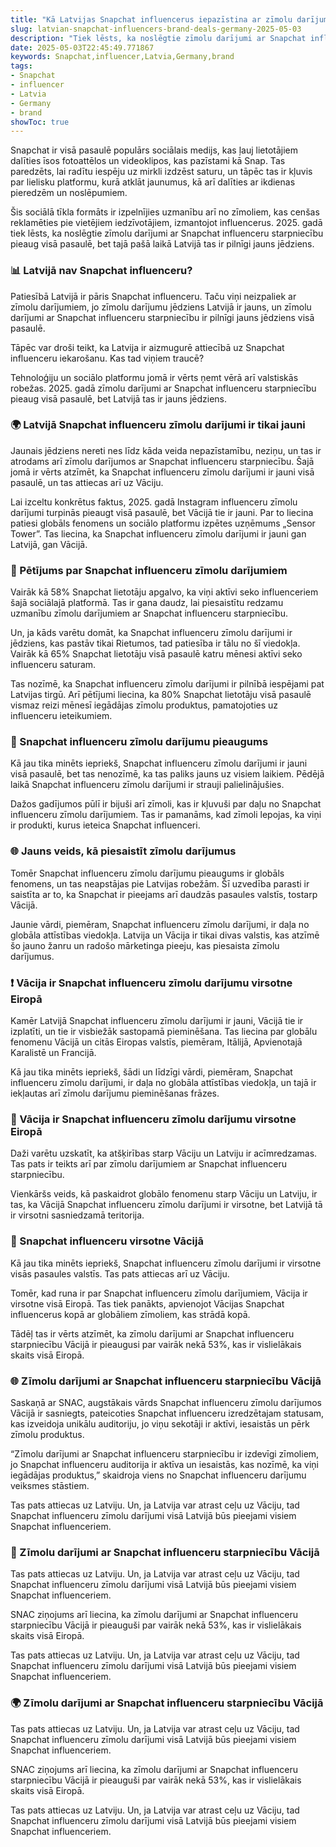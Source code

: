 ```yaml
---
title: "Kā Latvijas Snapchat influencerus iepazīstina ar zīmolu darījumiem Vācijā"
slug: latvian-snapchat-influencers-brand-deals-germany-2025-05-03
description: "Tiek lēsts, ka noslēgtie zīmolu darījumi ar Snapchat influenceru starpniecību pieaug visā pasaulē, bet tajā pašā laikā Latvijā tas ir pilnīgi jauns jēdziens."
date: 2025-05-03T22:45:49.771867
keywords: Snapchat,influencer,Latvia,Germany,brand
tags:
- Snapchat
- influencer
- Latvia
- Germany
- brand
showToc: true
---
```


Snapchat ir visā pasaulē populārs sociālais medijs, kas ļauj lietotājiem dalīties īsos fotoattēlos un videoklipos, kas pazīstami kā Snap. Tas paredzēts, lai radītu iespēju uz mirkli izdzēst saturu, un tāpēc tas ir kļuvis par lielisku platformu, kurā atklāt jaunumus, kā arī dalīties ar ikdienas pieredzēm un noslēpumiem.

Šis sociālā tīkla formāts ir izpelnījies uzmanību arī no zīmoliem, kas cenšas reklamēties pie vietējiem iedzīvotājiem, izmantojot influencerus. 2025. gadā tiek lēsts, ka noslēgtie zīmolu darījumi ar Snapchat influenceru starpniecību pieaug visā pasaulē, bet tajā pašā laikā Latvijā tas ir pilnīgi jauns jēdziens.

### 📊 Latvijā nav Snapchat influenceru?

Patiesībā Latvijā ir pāris Snapchat influenceru. Taču viņi neizpaliek ar zīmolu darījumiem, jo zīmolu darījumu jēdziens Latvijā ir jauns, un zīmolu darījumi ar Snapchat influenceru starpniecību ir pilnīgi jauns jēdziens visā pasaulē.

Tāpēc var droši teikt, ka Latvija ir aizmugurē attiecībā uz Snapchat influenceru iekarošanu. Kas tad viņiem traucē?

Tehnoloģiju un sociālo platformu jomā ir vērts ņemt vērā arī valstiskās robežas. 2025. gadā zīmolu darījumi ar Snapchat influenceru starpniecību pieaug visā pasaulē, bet Latvijā tas ir jauns jēdziens.

### 🌍 Latvijā Snapchat influenceru zīmolu darījumi ir tikai jauni

Jaunais jēdziens nereti nes līdz kāda veida nepazīstamību, neziņu, un tas ir atrodams arī zīmolu darījumos ar Snapchat influenceru starpniecību. Šajā jomā ir vērts atzīmēt, ka Snapchat influenceru zīmolu darījumi ir jauni visā pasaulē, un tas attiecas arī uz Vāciju.

Lai izceltu konkrētus faktus, 2025. gadā Instagram influenceru zīmolu darījumi turpinās pieaugt visā pasaulē, bet Vācijā tie ir jauni. Par to liecina patiesi globāls fenomens un sociālo platformu izpētes uzņēmums „Sensor Tower”. Tas liecina, ka Snapchat influenceru zīmolu darījumi ir jauni gan Latvijā, gan Vācijā.

### 🔬 Pētījums par Snapchat influenceru zīmolu darījumiem

Vairāk kā 58% Snapchat lietotāju apgalvo, ka viņi aktīvi seko influenceriem šajā sociālajā platformā. Tas ir gana daudz, lai piesaistītu redzamu uzmanību zīmolu darījumiem ar Snapchat influenceru starpniecību.

Un, ja kāds varētu domāt, ka Snapchat influenceru zīmolu darījumi ir jēdziens, kas pastāv tikai Rietumos, tad patiesība ir tālu no šī viedokļa. Vairāk kā 65% Snapchat lietotāju visā pasaulē katru mēnesi aktīvi seko influenceru saturam.

Tas nozīmē, ka Snapchat influenceru zīmolu darījumi ir pilnībā iespējami pat Latvijas tirgū. Arī pētījumi liecina, ka 80% Snapchat lietotāju visā pasaulē vismaz reizi mēnesī iegādājas zīmolu produktus, pamatojoties uz influenceru ieteikumiem.

### 📢 Snapchat influenceru zīmolu darījumu pieaugums

Kā jau tika minēts iepriekš, Snapchat influenceru zīmolu darījumi ir jauni visā pasaulē, bet tas nenozīmē, ka tas paliks jauns uz visiem laikiem. Pēdējā laikā Snapchat influenceru zīmolu darījumi ir strauji palielinājušies.

Dažos gadījumos pūlī ir bijuši arī zīmoli, kas ir kļuvuši par daļu no Snapchat influenceru zīmolu darījumiem. Tas ir pamanāms, kad zīmoli lepojas, ka viņi ir produkti, kurus ieteica Snapchat influenceri.

### 🌐 Jauns veids, kā piesaistīt zīmolu darījumus

Tomēr Snapchat influenceru zīmolu darījumu pieaugums ir globāls fenomens, un tas neapstājas pie Latvijas robežām. Šī uzvedība parasti ir saistīta ar to, ka Snapchat ir pieejams arī daudzās pasaules valstīs, tostarp Vācijā.

Jaunie vārdi, piemēram, Snapchat influenceru zīmolu darījumi, ir daļa no globāla attīstības viedokļa. Latvija un Vācija ir tikai divas valstis, kas atzīmē šo jauno žanru un radošo mārketinga pieeju, kas piesaista zīmolu darījumus.

### ❗ Vācija ir Snapchat influenceru zīmolu darījumu virsotne Eiropā

Kamēr Latvijā Snapchat influenceru zīmolu darījumi ir jauni, Vācijā tie ir izplatīti, un tie ir visbiežāk sastopamā pieminēšana. Tas liecina par globālu fenomenu Vācijā un citās Eiropas valstīs, piemēram, Itālijā, Apvienotajā Karalistē un Francijā.

Kā jau tika minēts iepriekš, šādi un līdzīgi vārdi, piemēram, Snapchat influenceru zīmolu darījumi, ir daļa no globāla attīstības viedokļa, un tajā ir iekļautas arī zīmolu darījumu pieminēšanas frāzes.

### 👀 Vācija ir Snapchat influenceru zīmolu darījumu virsotne Eiropā

Daži varētu uzskatīt, ka atšķirības starp Vāciju un Latviju ir acīmredzamas. Tas pats ir teikts arī par zīmolu darījumiem ar Snapchat influenceru starpniecību.

Vienkāršs veids, kā paskaidrot globālo fenomenu starp Vāciju un Latviju, ir tas, ka Vācijā Snapchat influenceru zīmolu darījumi ir virsotne, bet Latvijā tā ir virsotni sasniedzamā teritorija.

### 🚩 Snapchat influenceru virsotne Vācijā

Kā jau tika minēts iepriekš, Snapchat influenceru zīmolu darījumi ir virsotne visās pasaules valstīs. Tas pats attiecas arī uz Vāciju.

Tomēr, kad runa ir par Snapchat influenceru zīmolu darījumiem, Vācija ir virsotne visā Eiropā. Tas tiek panākts, apvienojot Vācijas Snapchat influencerus kopā ar globāliem zīmoliem, kas strādā kopā.

Tādēļ tas ir vērts atzīmēt, ka zīmolu darījumi ar Snapchat influenceru starpniecību Vācijā ir pieaugusi par vairāk nekā 53%, kas ir vislielākais skaits visā Eiropā.

### 🌐 Zīmolu darījumi ar Snapchat influenceru starpniecību Vācijā

Saskaņā ar SNAC, augstākais vārds Snapchat influenceru zīmolu darījumos Vācijā ir sasniegts, pateicoties Snapchat influenceru izredzētajam statusam, kas izveidoja unikālu auditoriju, jo viņu sekotāji ir aktīvi, iesaistās un pērk zīmolu produktus.

“Zīmolu darījumi ar Snapchat influenceru starpniecību ir izdevīgi zīmoliem, jo Snapchat influenceru auditorija ir aktīva un iesaistās, kas nozīmē, ka viņi iegādājas produktus,” skaidroja viens no Snapchat influenceru darījumu veiksmes stāstiem.

Tas pats attiecas uz Latviju. Un, ja Latvija var atrast ceļu uz Vāciju, tad Snapchat influenceru zīmolu darījumi visā Latvijā būs pieejami visiem Snapchat influenceriem.

### 🚩 Zīmolu darījumi ar Snapchat influenceru starpniecību Vācijā

Tas pats attiecas uz Latviju. Un, ja Latvija var atrast ceļu uz Vāciju, tad Snapchat influenceru zīmolu darījumi visā Latvijā būs pieejami visiem Snapchat influenceriem.

SNAC ziņojums arī liecina, ka zīmolu darījumi ar Snapchat influenceru starpniecību Vācijā ir pieauguši par vairāk nekā 53%, kas ir vislielākais skaits visā Eiropā.

Tas pats attiecas uz Latviju. Un, ja Latvija var atrast ceļu uz Vāciju, tad Snapchat influenceru zīmolu darījumi visā Latvijā būs pieejami visiem Snapchat influenceriem.

### 🌍 Zīmolu darījumi ar Snapchat influenceru starpniecību Vācijā

Tas pats attiecas uz Latviju. Un, ja Latvija var atrast ceļu uz Vāciju, tad Snapchat influenceru zīmolu darījumi visā Latvijā būs pieejami visiem Snapchat influenceriem.

SNAC ziņojums arī liecina, ka zīmolu darījumi ar Snapchat influenceru starpniecību Vācijā ir pieauguši par vairāk nekā 53%, kas ir vislielākais skaits visā Eiropā.

Tas pats attiecas uz Latviju. Un, ja Latvija var atrast ceļu uz Vāciju, tad Snapchat influenceru zīmolu darījumi visā Latvijā būs pieejami visiem Snapchat influenceriem.